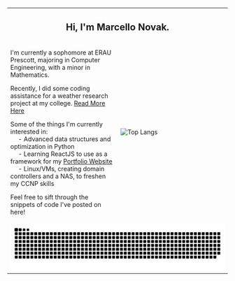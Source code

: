 <table style="width: 100%;">
  <!-- Row for Name -->
  <tr>
    <td colspan="2" style="text-align: center;">
      <h2>Hi, I'm Marcello Novak.</h2>
    </td>
  </tr>

  <!-- Row for Text and Stats Card -->
  <tr>
    <!-- Text block -->
    <td style="width: 50%;">
      <p>I'm currently a sophomore at ERAU Prescott, majoring in Computer Engineering, with a minor in Mathematics.</p>
      <p>Recently, I did some coding assistance for a weather research project at my college. <a href="https://news.erau.edu/headlines/embry-riddle-researchers-use-machine-learning-to-tackle-monsoon-season">Read More Here</a></p>
      <p>Some of the things I'm currently interested in: <br>
         &emsp; - Advanced data structures and optimization in Python <br>
         &emsp; - Learning ReactJS to use as a framework for my <a href="https://marcellonovak.com">Portfolio Website</a> <br>
         &emsp; - Linux/VMs, creating domain controllers and a NAS, to freshen my CCNP skills
      </p>
      <p>Feel free to sift through the snippets of code I've posted on here!</p>
    </td>
    
  <!-- Stats card -->
  <td style="width: 50%;">
    <img src="https://github-readme-stats.vercel.app/api/top-langs/?username=marcellonovak&theme=algolia" alt="Top Langs">
  </td>
  </tr>

  <!-- Row for Snake Game -->
  <tr>
    <td colspan="2">
      <picture>
        <source media="(prefers-color-scheme: dark)" srcset="https://raw.githubusercontent.com/marcellonovak/marcellonovak/output/github-contribution-grid-snake-dark.svg">
        <source media="(prefers-color-scheme: light)" srcset="https://raw.githubusercontent.com/marcellonovak/marcellonovak/output/github-contribution-grid-snake.svg">
        <img alt="github contribution grid snake animation" src="https://raw.githubusercontent.com/marcellonovak/marcellonovak/output/github-contribution-grid-snake.svg" style="width: 100%;">
      </picture>
    </td>
  </tr>
</table>
